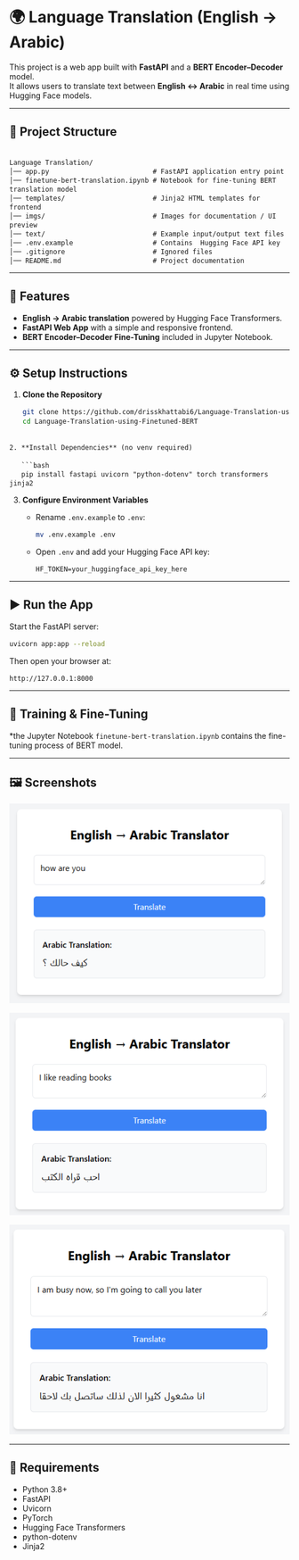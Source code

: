 
# 🌍 Language Translation (English -> Arabic)

This project is a  web app built with **FastAPI** and a **BERT Encoder–Decoder** model.  
It allows users to translate text between **English ↔ Arabic** in real time using Hugging Face models.

---

## 📂 Project Structure

```

Language Translation/
│── app.py                          # FastAPI application entry point
│── finetune-bert-translation.ipynb # Notebook for fine-tuning BERT translation model
│── templates/                      # Jinja2 HTML templates for frontend
│── imgs/                           # Images for documentation / UI preview
│── text/                           # Example input/output text files
│── .env.example                    # Contains  Hugging Face API key
│── .gitignore                      # Ignored files
│── README.md                       # Project documentation

````

---

## 🚀 Features
- **English -> Arabic translation** powered by Hugging Face Transformers.  
- **FastAPI Web App** with a simple and responsive frontend.  
- **BERT Encoder–Decoder Fine-Tuning** included in Jupyter Notebook.  

---

## ⚙️ Setup Instructions

1. **Clone the Repository**
   ```bash
   git clone https://github.com/drisskhattabi6/Language-Translation-using-Finetuned-BERT.git
   cd Language-Translation-using-Finetuned-BERT
```

2. **Install Dependencies** (no venv required)

   ```bash
   pip install fastapi uvicorn "python-dotenv" torch transformers jinja2
   ```

3. **Configure Environment Variables**

   * Rename `.env.example` to `.env`:

     ```bash
     mv .env.example .env
     ```
   * Open `.env` and add your Hugging Face API key:

     ```
     HF_TOKEN=your_huggingface_api_key_here
     ```

---

## ▶️ Run the App

Start the FastAPI server:

```bash
uvicorn app:app --reload
```

Then open your browser at:

```
http://127.0.0.1:8000
```

---

## 📒 Training & Fine-Tuning

*the Jupyter Notebook `finetune-bert-translation.ipynb` contains the fine-tuning process of BERT model.

---

## 🖼️ Screenshots

![UI Example](imgs/img1.png)

![UI Example](imgs/img2.png)

![UI Example](imgs/img3.png)

---

## 📌 Requirements

* Python 3.8+
* FastAPI
* Uvicorn
* PyTorch
* Hugging Face Transformers
* python-dotenv
* Jinja2
